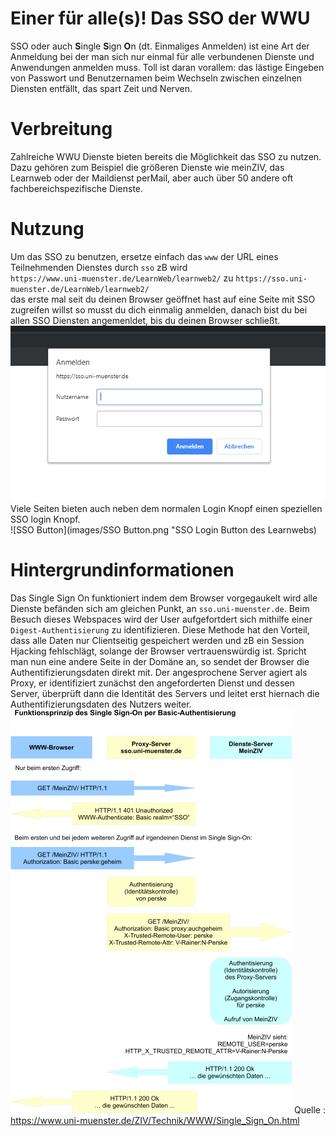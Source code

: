 # Einer für alle(s)! Das SSO der WWU
SSO oder auch **S**ingle **S**ign **O**n (dt. Einmaliges Anmelden) ist eine Art der
Anmeldung bei der man sich nur einmal für alle verbundenen Dienste und Anwendungen
anmelden muss. Toll ist daran vorallem: das lästige Eingeben von Passwort und Benutzernamen
beim Wechseln zwischen einzelnen Diensten entfällt, das spart Zeit und Nerven.

# Verbreitung
Zahlreiche WWU Dienste bieten bereits die Möglichkeit das SSO zu nutzen. Dazu gehören zum Beispiel
die größeren Dienste wie meinZIV, das Learnweb oder der Maildienst perMail, aber auch über 50 andere oft
fachbereichspezifische Dienste.

# Nutzung
Um das SSO zu benutzen, ersetze einfach das `www` der URL eines Teilnehmenden Dienstes  durch `sso` zB wird\
`https://www.uni-muenster.de/LearnWeb/learnweb2/` zu `https://sso.uni-muenster.de/LearnWeb/learnweb2/`\
 das erste mal seit du deinen Browser geöffnet hast auf eine Seite mit SSO zugreifen willst so musst du dich
einmalig anmelden, danach bist du bei allen SSO Diensten angemenldet, bis du deinen Browser schließt.\
![Anmeldebox](images/loginbox.png "Authentifizierungsaufforderung")
Viele Seiten bieten auch neben dem normalen Login Knopf einen speziellen SSO login Knopf. \
![SSO Button](images/SSO Button.png "SSO Login Button des Learnwebs)

# Hintergrundinformationen
Das Single Sign On funktioniert indem dem Browser vorgegaukelt wird alle Dienste befänden sich am gleichen Punkt, 
an `sso.uni-muenster.de`. Beim Besuch dieses Webspaces wird der User aufgefortdert sich mithilfe einer 
`Digest-Authentisierung` zu identifizieren. Diese Methode hat den Vorteil, dass alle Daten nur Clientseitig gespeichert
werden und zB ein Session Hjacking fehlschlägt, solange der Browser vertrauenswürdig ist. Spricht man nun eine andere
Seite in der Domäne an, so sendet der Browser die Authentifizierungsdaten direkt mit. Der angesprochene Server agiert
als Proxy, er identifiziert zunächst den angeforderten Dienst und dessen Server, überprüft dann die Identität des 
Servers und leitet erst hiernach die Authentifizierungsdaten des Nutzers weiter.\
![Datenaustausch zwischen sso server, client und dienst server](images/grafik_single_sign_on.png)
Quelle : <a>https://www.uni-muenster.de/ZIV/Technik/WWW/Single_Sign_On.html</a>